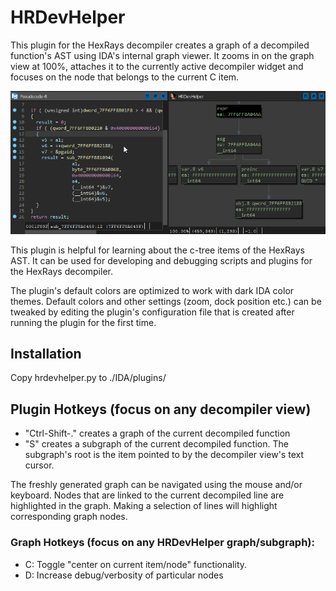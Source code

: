 # HRDevHelper

This plugin for the HexRays decompiler creates a graph of a decompiled
function's AST using IDA's internal graph viewer. It zooms in on the graph
view at 100%, attaches it to the currently active decompiler widget and
focuses on the node that belongs to the current C item.

![HRDevHelper animated gif](/rsrc/hrdevhelper.gif?raw=true)

This plugin is helpful for learning about the c-tree items of the
HexRays AST. It can be used for developing and debugging scripts and
plugins for the HexRays decompiler.

The plugin's default colors are optimized to work with dark IDA color themes.
Default colors and other settings (zoom, dock position etc.) can be tweaked by
editing the plugin's configuration file that is created after running the plugin
for the first time.

## Installation
Copy hrdevhelper.py to ./IDA/plugins/

## Plugin Hotkeys (focus on any decompiler view)
* "Ctrl-Shift-." creates a graph of the current decompiled function
* "S" creates a subgraph of the current decompiled function. The subgraph's root
  is the item pointed to by the decompiler view's text cursor.

The freshly generated graph can be navigated using the mouse and/or keyboard.
Nodes that are linked to the current decompiled line are highlighted in the graph.
Making a selection of lines will highlight corresponding graph nodes.

### Graph Hotkeys (focus on any HRDevHelper graph/subgraph):
* C: Toggle "center on current item/node" functionality.
* D: Increase debug/verbosity of particular nodes 
